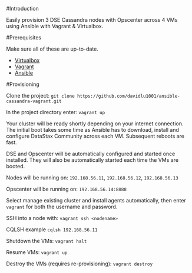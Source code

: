 #Introduction

Easily provision 3 DSE Cassandra nodes with Opscenter across 4 VMs using Ansible with Vagrant & Virtualbox.

#Prerequisites

Make sure all of these are up-to-date.

* [Virtualbox](https://www.virtualbox.org/)
* [Vagrant](https://www.vagrantup.com/downloads)
* [Ansible](http://docs.ansible.com/intro_installation.html)

#Provisioning

Clone the project: ```git clone https://github.com/davidlu1001/ansible-cassandra-vagrant.git```

In the project directory enter: ```vagrant up```

Your cluster will be ready shortly depending on your internet connection. The initial boot takes some time as Ansible has to download, install and configure DataStax Community across each VM. Subsequent reboots are fast.

DSE and Opscenter will be automatically configured and started once installed. They will also be automatically started each time the VMs are booted.

Nodes will be running on: ```192.168.56.11```, ```192.168.56.12```, ```192.168.56.13```

Opscenter will be running on: ```192.168.56.14:8888```

Select manage existing cluster and install agents automatically, then enter ```vagrant``` for both the username and password.

SSH into a node with: ```vagrant ssh <nodename>```

CQLSH example ```cqlsh 192.168.56.11```

Shutdown the VMs: ```vagrant halt```

Resume VMs: ```vagrant up```

Destroy the VMs (requires re-provisioning): ```vagrant destroy```
